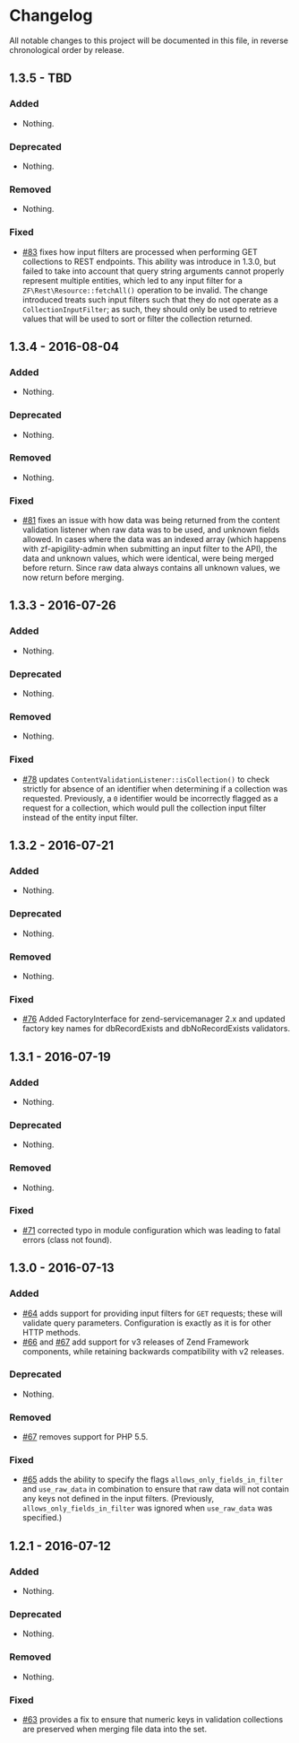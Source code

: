 # Changelog

All notable changes to this project will be documented in this file, in reverse chronological order by release.

## 1.3.5 - TBD

### Added

- Nothing.

### Deprecated

- Nothing.

### Removed

- Nothing.

### Fixed

- [#83](https://github.com/zfcampus/zf-content-validation/pull/83) fixes how
  input filters are processed when performing GET collections to REST endpoints.
  This ability was introduce in 1.3.0, but failed to take into account that
  query string arguments cannot properly represent multiple entities, which led
  to any input filter for a `ZF\Rest\Resource::fetchAll()` operation to be
  invalid. The change introduced treats such input filters such that they
  do not operate as a `CollectionInputFilter`; as such, they should only be used
  to retrieve values that will be used to sort or filter the collection
  returned.

## 1.3.4 - 2016-08-04

### Added

- Nothing.

### Deprecated

- Nothing.

### Removed

- Nothing.

### Fixed

- [#81](https://github.com/zfcampus/zf-content-validation/pull/81) fixes an
  issue with how data was being returned from the content validation listener
  when raw data was to be used, and unknown fields allowed. In cases where the
  data was an indexed array (which happens with zf-apigility-admin when submitting
  an input filter to the API), the data and unknown values, which were
  identical, were being merged before return. Since raw data always contains all
  unknown values, we now return before merging.

## 1.3.3 - 2016-07-26

### Added

- Nothing.

### Deprecated

- Nothing.

### Removed

- Nothing.

### Fixed

- [#78](https://github.com/zfcampus/zf-content-validation/pull/78) updates
  `ContentValidationListener::isCollection()` to check strictly for absence of
  an identifier when determining if a collection was requested. Previously, a
  `0` identifier would be incorrectly flagged as a request for a collection,
  which would pull the collection input filter instead of the entity input
  filter.

## 1.3.2 - 2016-07-21

### Added

- Nothing.

### Deprecated

- Nothing.

### Removed

- Nothing.

### Fixed

- [#76](https://github.com/zfcampus/zf-content-validation/pull/76) Added FactoryInterface
  for zend-servicemanager 2.x and updated factory key names for dbRecordExists and
  dbNoRecordExists validators.

## 1.3.1 - 2016-07-19

### Added

- Nothing.

### Deprecated

- Nothing.

### Removed

- Nothing.

### Fixed

- [#71](https://github.com/zfcampus/zf-content-validation/pull/71) corrected
  typo in module configuration which was leading to fatal errors (class not found).

## 1.3.0 - 2016-07-13

### Added

- [#64](https://github.com/zfcampus/zf-content-validation/pull/64) adds support
  for providing input filters for `GET` requests; these will validate query
  parameters. Configuration is exactly as it is for other HTTP methods.
- [#66](https://github.com/zfcampus/zf-content-validation/pull/66) and
  [#67](https://github.com/zfcampus/zf-content-validation/pull/67) add support
  for v3 releases of Zend Framework components, while retaining backwards
  compatibility with v2 releases.

### Deprecated

- Nothing.

### Removed

- [#67](https://github.com/zfcampus/zf-content-validation/pull/67) removes
  support for PHP 5.5.

### Fixed

- [#65](https://github.com/zfcampus/zf-content-validation/pull/65) adds the
  ability to specify the flags `allows_only_fields_in_filter` and `use_raw_data`
  in combination to ensure that raw data will not contain any keys not defined
  in the input filters. (Previously, `allows_only_fields_in_filter` was ignored
  when `use_raw_data` was specified.)

## 1.2.1 - 2016-07-12

### Added

- Nothing.

### Deprecated

- Nothing.

### Removed

- Nothing.

### Fixed

- [#63](https://github.com/zfcampus/zf-content-validation/pull/63) provides a
  fix to ensure that numeric keys in validation collections are preserved when
  merging file data into the set.
